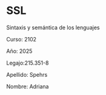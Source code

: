 # SSL
Sintaxis y semántica de los lenguajes

Curso: 2102

Año: 2025

Legajo:215.351-8 

Apellido: Spehrs

Nombre: Adriana
